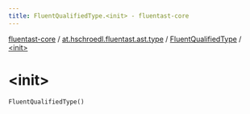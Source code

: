 ```yaml
---
title: FluentQualifiedType.<init> - fluentast-core
---
```


[fluentast-core](../../index.html) / [at.hschroedl.fluentast.ast.type](../index.html) / [FluentQualifiedType](index.html) / [&lt;init&gt;](.)

# &lt;init&gt;

`FluentQualifiedType()`